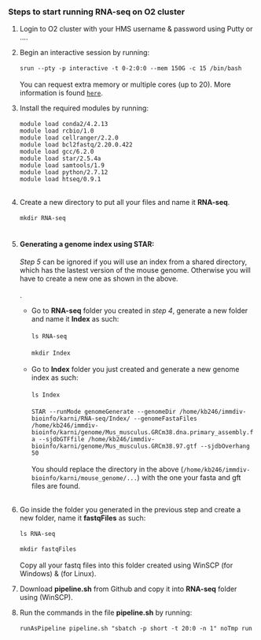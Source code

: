 ### Steps to start running RNA-seq on O2 cluster 
1. Login to O2 cluster with your HMS username & password using Putty or .... 
2. Begin an interactive session by running:<br><br>
	`srun --pty -p interactive -t 0-2:0:0 --mem 150G -c 15 /bin/bash`<br><br>
	You can request extra memory or multiple cores (up to 20). More information is found [`here`](https://wiki.rc.hms.harvard.edu/display/O2/Using+Slurm+Basic).<br>
3. Install the required modules by running:<br><br>
	`module load conda2/4.2.13`<br>
	`module load rcbio/1.0`<br>
	`module load cellranger/2.2.0`<br>
	`module load bcl2fastq/2.20.0.422`<br>
	`module load gcc/6.2.0`<br>
	`module load star/2.5.4a`<br>
	`module load samtools/1.9`<br>
	`module load python/2.7.12`<br>
	`module load htseq/0.9.1`<br><br>
4. Create a new directory to put all your files and name it **RNA-seq**.<br><br>
	`mkdir RNA-seq`<br><br>
5. #### Generating a genome index using STAR:<br>
	*Step 5* can be ignored if you will use an index from a shared directory, which has the lastest version of the mouse genome. 		Otherwise you will have to create a new one as shown in the above.<br><br>. 
     - Go to **RNA-seq** folder you created in *step 4*, generate a new folder and name it **Index** as such:<br><br>
	 `ls RNA-seq`<br><br>
   	 `mkdir Index`<br><br>
     - Go to **Index** folder you just created and generate a new genome index as such:<br><br>
   	 `ls Index`<br><br>
	 `STAR --runMode genomeGenerate --genomeDir /home/kb246/immdiv-bioinfo/karni/RNA-seq/Index/ --genomeFastaFiles /home/kb246/immdiv-bioinfo/karni/genome/Mus_musculus.GRCm38.dna.primary_assembly.fa --sjdbGTFfile /home/kb246/immdiv-bioinfo/karni/genome/Mus_musculus.GRCm38.97.gtf --sjdbOverhang 50`<br><br>
	You should replace the directory in the above (`/home/kb246/immdiv-bioinfo/karni/mouse_genome/...`) with the one your fasta and gft files are found.<br><br>
	
6. Go inside the folder you generated in the previous step and create a new folder, name it **fastqFiles** as such:<br><br>
	`ls RNA-seq`<br><br>
	`mkdir fastqFiles`<br><br>
	Copy all your fastq files into this folder created using WinSCP (for Windows) & (for Linux).<br>
7. Download **pipeline.sh** from Github and copy it into **RNA-seq** folder using (WinSCP).<br>
8. Run the commands in the file **pipeline.sh** by running:<br><br>
	`runAsPipeline pipeline.sh "sbatch -p short -t 20:0 -n 1" noTmp run`
